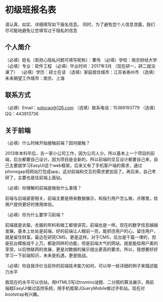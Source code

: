 # 初级班报名表

请认真、如实、详细填写如下报名信息。
同时，为了避免您个人信息泄露，我们尽可能地避免让您填写过于隐私的信息

## 个人简介

（必填）姓名（若担心隐私问题可填写昵称）：曹伟
（必填）学校：南京财经大学
（必填）专业：软件工程
（必填）毕业时间：2017年3月 （现在研一，研二就没课了）
（必填）学历：硕士在读
（选填）家庭居住城市：江苏省泰州市
（选填）未来期望工作城市：南京、上海 

## 联系方式

（必填）Email：solocao@126.com
（选填）联系电话：15366193779
（选填）QQ：443913736

## 关于前端

（必填）什么时候开始接触前端？因何接触？

2013年本科毕后，去一家小公司工作，因为公司人少。所以基本上一个项目的前端，后台都要自己设计。因为项目是全新的，所以前端的交互设计都要自己来，自己主要就学习EasyUI这个web框架，后来又有了手机客户端的需求，通过phonegap将网站打包成app，这对前端和交互的需求更加高了。再后来，自己考研了，主要也是往前端上面钻。

（必填）你理解的前端是做些什么事情？

前端与后端紧密相关，前端主要是用来数据展示，和指引用户怎么做，点哪里。给用户提供更好的使用体验。

（必填）你为什么要学习前端？

前端就是衣服，衣服的布料和做工都很讲究，前端也是一样。现在的数字信息越越发展，基本上处处是前端，好的前端让人眼前一亮，能抓住用户的心。留住用户，就是留住财富。最近在研究CMS，更是这样。对于CMS，后台是千篇一律的，但是前台模板成千上万。都是同样的功能，但是前端大气的网站，就是能给用户美的享受。以后物联网的发展，更是对数据的展示提出更高的要求。所以，我想要好好学习一下前端知识，未来是机遇，更是挑战。

（必填）你自我评价当前你的前端技术能力如何，可以举一些详细的例子来描述能力水平

我现在的水平可以仿站，用HTML5写过tromino谜题、二分图的算法展示，用前端框EasyUI做过监控系统，用手机框架JQueryMobile做过手机站。现在对bootstrap有兴趣。

